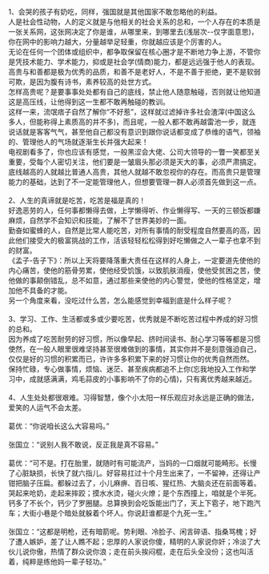 1、会哭的孩子有奶吃，同样，强国就是其他国家不敢忽略他的利益。<br>
人是社会性动物，人的定义就是与他相关的社会关系的总和，一个人存在的本质是一张关系网，这张网决定了你是谁，从哪里来，到哪里去(浅层次--仅字面意思)，你在网中的影响力越大，分量越举足轻重，你就越应该是个厉害的人。<br>
无论在任何一个团体或组织中，都争取保留在核心圈才是不断地力争上游，不管你是凭技术能力、学术能力，抑或是社会学(情商)能力，都是远远强于他人的表现。<br>
高贵与和善都是极为优秀的品质，和善不是老好人，不是不善于拒绝，更不是软弱可欺，是因为腹有诗书，素养较高的处世方式。<br>
怎样高贵呢？是要事事处处都有自己的底线，禁止他人随意触碰，否则就让他知道这是高压线，让他得到这一生都不敢再触碰的教训。<br>
这样一来，流氓痞子自然了解你“不好惹”，这样就过滤掉许多社会渣滓(中国这么多人，但能称得上素质高的并不多)，而且呢，一般人都不敢再越雷池一步，就连说话就是客客气气，甚至他自己都没有意识到跟你说话都变成了恭维的语气，领袖的、管理他人的气场就逐渐生长并强大起来！<br>
电视剧看多了，你也应该有感觉，一般黑涩会大佬、公司大领导的一瞥一笑都至关重要，受每个人密切关注，他们要是一皱眉头那必须是天大的事，必须严肃搞定。<br>
底线越高的人就越比普通人高贵，其他人就越不敢忽视你的存在。而高贵只是管理能力的基础，达到了不一定能管理他人，但想要管理一群人必须首先做到这一点。<br>
<br>
2、人生的真谛就是吃苦，吃苦是福是真的！<br>
好逸恶劳的人，任何事都懒得去做，上学懒得听、作业懒得写、一天的三顿饭都嫌麻烦，自然学不会知识和技能，了解不了世界美妙的一面。<br>
勤奋如蜜蜂的人，自然是比常人能吃苦，对所有事情的耐受程度自然要高的高，因此他们接受大的极富挑战的工作，活该轻轻松松得到好吃懒做之人一辈子也拿不到的财富。<br>
《孟子-告子下》：所以上天将要降落重大责任在这样的人身上，一定要道先使他的内心痛苦，使他的筋骨劳累，使他经受饥饿，以致肌肤消瘦，使他受贫困之苦，使他做的事颠倒错乱，总不如意，通过那些来使他的内心警觉，使他的性格坚定，增加他不具备的才能。<br>
另一个角度来看，没吃过什么苦，怎么能感觉到幸福到底是什么样子呢？<br>
<br>
3、学习、工作、生活都或多或少要吃苦，优秀就是不断吃苦过程中养成的好习惯的总和。<br>
因为养成了吃苦耐劳的好习惯，所以像早起、挤时间读书、耐心学习等等都是习惯使然，在一般人眼里很难坚持甚至很难做到的事情，其实你并不是刻意强迫自己，仅仅是好的习惯的积累而已，许许多多积累下来的好习惯让你的优秀自然而然。<br>
保持忙碌，专心做事情，烦恼、迷茫、甚至疾病都追不上你(忘我地投入工作和学习中，成就感满满，鸡毛蒜皮的小事影响不了你的心情)，只有离优秀越来越近。<br>
<br>
4、人生处处都很艰难。习得智慧，像个小太阳一样乐观应对永远是正确的做法，爱笑的人运气不会太差。<br>
<br>
葛优：“你说咱长这么大容易吗。”<br>
<br>
张国立：“说别人我不敢说，反正我是真不容易。”<br>
<br>
葛优：“可不是。打在胎里，就随时有可能流产，当妈的一口烟就可能畸形。长慢了心脏缺损，长快了就六指儿。好容易扛过十个月生出来了，一不留神，还得让产钳把脑子压扁。都躲过去了，小儿麻痹、百日咳、猩红热、大脑炎还在前面等着。哭起来呛奶，走起来摔跤；摸水水烫，碰火火燎；是个东西撞上，咱就是个半死。钙多了不长个，钙少了罗圈腿。总算换到会吃饭能出门了，天上下雹子，地下跑汽车；大街小巷是个暗处就躲着个坏人。你说赶谁都是个九死一生。”<br>
<br>
张国立：“这都是明枪，还有暗箭呢。势利眼、冷脸子、闲言碎语、指桑骂槐；好了遭人嫉妒，差了让人瞧不起；忠厚的人家说你傻，精明的人家说你奸；冷淡了大伙儿说你傲，热情了群众说你浪；走在前头挨闷棍，走在后头全没份；这也叫活着，纯粹是练他妈一辈子轻功。”